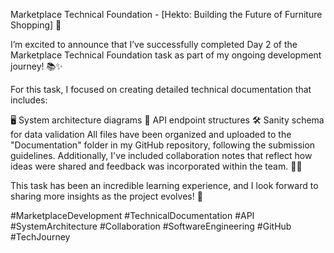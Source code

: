 Marketplace Technical Foundation - [Hekto: Building the Future of Furniture Shopping]  🚀

I’m excited to announce that I’ve successfully completed Day 2 of the Marketplace Technical Foundation task as part of my ongoing development journey! 📚✨

For this task, I focused on creating detailed technical documentation that includes:

🖥️ System architecture diagrams
🔗 API endpoint structures
🛠️ Sanity schema for data validation
All files have been organized and uploaded to the "Documentation" folder in my GitHub repository, following the submission guidelines. Additionally, I've included collaboration notes that reflect how ideas were shared and feedback was incorporated within the team. 🤝💬

This task has been an incredible learning experience, and I look forward to sharing more insights as the project evolves! 🚀

#MarketplaceDevelopment #TechnicalDocumentation #API #SystemArchitecture #Collaboration #SoftwareEngineering #GitHub #TechJourney
